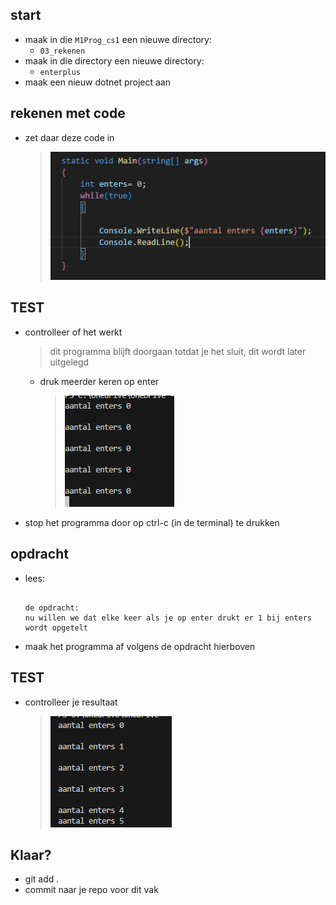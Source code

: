 
## start


- maak in die `M1Prog_cs1`  een nieuwe directory:
    - `03_rekenen`
- maak in die directory een nieuwe directory:
    - `enterplus`
- maak een nieuw dotnet project aan

## rekenen met code

- zet daar deze code in
    > ![](img/enters.PNG)

## TEST

- controlleer of het werkt
    > dit programma blijft doorgaan totdat je het sluit, dit wordt later uitgelegd
    - druk meerder keren op enter
        > ![](img/loopy.PNG)
- stop het programma door op ctrl-c (in de terminal) te drukken
## opdracht

- lees:
    ```

    de opdracht:
    nu willen we dat elke keer als je op enter drukt er 1 bij enters wordt opgetelt

    ```

- maak het programma af volgens de opdracht hierboven


## TEST

- controlleer je resultaat
    > ![](img/entersplus.PNG)


## Klaar?

- git add .
- commit naar je repo voor dit vak
